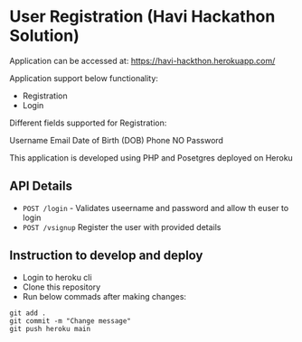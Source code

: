 # User Registration (Havi Hackathon Solution)

Application can be accessed at: https://havi-hackthon.herokuapp.com/

Application support below functionality:
* Registration 
* Login

Different fields supported for Registration:

Username
Email
Date of Birth (DOB)
Phone NO
Password

This application is developed using PHP and Posetgres deployed on Heroku

## API Details

* `POST /login` - Validates useername and password  and allow th euser to login
* `POST /vsignup` Register the user with provided details

## Instruction to develop and deploy
* Login to heroku cli
* Clone this repository
* Run below commads after making changes:
```
git add .
git commit -m "Change message"
git push heroku main
```
